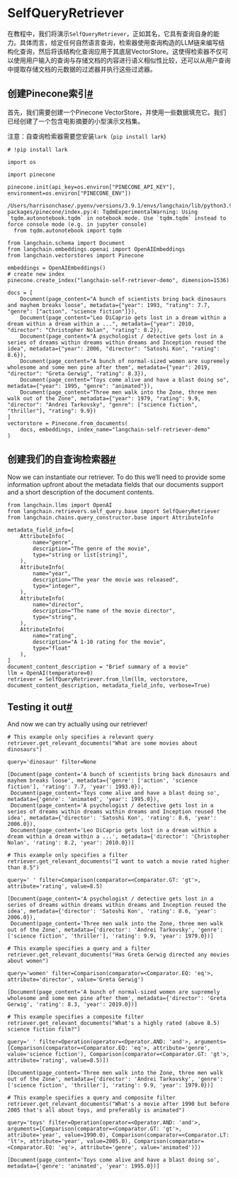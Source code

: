 SelfQueryRetriever
===

在教程中，我们将演示`SelfQueryRetriever`，正如其名，它具有查询自身的能力。具体而言，给定任何自然语言查询，检索器使用查询构造的LLM链来编写结构化查询，然后将该结构化查询应用于其底层VectorStore。这使得检索器不仅可以使用用户输入的查询与存储文档的内容进行语义相似性比较，还可以从用户查询中提取存储文档的元数据的过滤器并执行这些过滤器。

创建Pinecone索引[#](#creating-a-pinecone-index "本标题的永久链接")
------------------------------------------------------

首先，我们需要创建一个Pinecone VectorStore，并使用一些数据填充它。我们已经创建了一个包含电影摘要的小型演示文档集。

注意：自查询检索器需要您安装`lark`（`pip install lark`)

```
# !pip install lark

```

```
import os

import pinecone

pinecone.init(api_key=os.environ["PINECONE_API_KEY"], environment=os.environ["PINECONE_ENV"])

```

```
/Users/harrisonchase/.pyenv/versions/3.9.1/envs/langchain/lib/python3.9/site-packages/pinecone/index.py:4: TqdmExperimentalWarning: Using `tqdm.autonotebook.tqdm` in notebook mode. Use `tqdm.tqdm` instead to force console mode (e.g. in jupyter console)
  from tqdm.autonotebook import tqdm

```

```
from langchain.schema import Document
from langchain.embeddings.openai import OpenAIEmbeddings
from langchain.vectorstores import Pinecone

embeddings = OpenAIEmbeddings()
# create new index
pinecone.create_index("langchain-self-retriever-demo", dimension=1536)

```

```
docs = [
    Document(page_content="A bunch of scientists bring back dinosaurs and mayhem breaks loose", metadata={"year": 1993, "rating": 7.7, "genre": ["action", "science fiction"]}),
    Document(page_content="Leo DiCaprio gets lost in a dream within a dream within a dream within a ...", metadata={"year": 2010, "director": "Christopher Nolan", "rating": 8.2}),
    Document(page_content="A psychologist / detective gets lost in a series of dreams within dreams within dreams and Inception reused the idea", metadata={"year": 2006, "director": "Satoshi Kon", "rating": 8.6}),
    Document(page_content="A bunch of normal-sized women are supremely wholesome and some men pine after them", metadata={"year": 2019, "director": "Greta Gerwig", "rating": 8.3}),
    Document(page_content="Toys come alive and have a blast doing so", metadata={"year": 1995, "genre": "animated"}),
    Document(page_content="Three men walk into the Zone, three men walk out of the Zone", metadata={"year": 1979, "rating": 9.9, "director": "Andrei Tarkovsky", "genre": ["science fiction", "thriller"], "rating": 9.9})
]
vectorstore = Pinecone.from_documents(
    docs, embeddings, index_name="langchain-self-retriever-demo"
)

```

创建我们的自查询检索器[#](#creating-our-self-querying-retriever "本标题的永久链接")
----------------------------------------------------------------

Now we can instantiate our retriever. To do this we’ll need to provide some information upfront about the metadata fields that our documents support and a short description of the document contents.

```
from langchain.llms import OpenAI
from langchain.retrievers.self_query.base import SelfQueryRetriever
from langchain.chains.query_constructor.base import AttributeInfo

metadata_field_info=[
    AttributeInfo(
        name="genre",
        description="The genre of the movie", 
        type="string or list[string]", 
    ),
    AttributeInfo(
        name="year",
        description="The year the movie was released", 
        type="integer", 
    ),
    AttributeInfo(
        name="director",
        description="The name of the movie director", 
        type="string", 
    ),
    AttributeInfo(
        name="rating",
        description="A 1-10 rating for the movie",
        type="float"
    ),
]
document_content_description = "Brief summary of a movie"
llm = OpenAI(temperature=0)
retriever = SelfQueryRetriever.from_llm(llm, vectorstore, document_content_description, metadata_field_info, verbose=True)

```

Testing it out[#](#testing-it-out "Permalink to this headline")
---------------------------------------------------------------

And now we can try actually using our retriever!

```
# This example only specifies a relevant query
retriever.get_relevant_documents("What are some movies about dinosaurs")

```

```
query='dinosaur' filter=None

```

```
[Document(page_content='A bunch of scientists bring back dinosaurs and mayhem breaks loose', metadata={'genre': ['action', 'science fiction'], 'rating': 7.7, 'year': 1993.0}),
 Document(page_content='Toys come alive and have a blast doing so', metadata={'genre': 'animated', 'year': 1995.0}),
 Document(page_content='A psychologist / detective gets lost in a series of dreams within dreams within dreams and Inception reused the idea', metadata={'director': 'Satoshi Kon', 'rating': 8.6, 'year': 2006.0}),
 Document(page_content='Leo DiCaprio gets lost in a dream within a dream within a dream within a ...', metadata={'director': 'Christopher Nolan', 'rating': 8.2, 'year': 2010.0})]

```

```
# This example only specifies a filter
retriever.get_relevant_documents("I want to watch a movie rated higher than 8.5")

```

```
query=' ' filter=Comparison(comparator=<Comparator.GT: 'gt'>, attribute='rating', value=8.5)

```

```
[Document(page_content='A psychologist / detective gets lost in a series of dreams within dreams within dreams and Inception reused the idea', metadata={'director': 'Satoshi Kon', 'rating': 8.6, 'year': 2006.0}),
 Document(page_content='Three men walk into the Zone, three men walk out of the Zone', metadata={'director': 'Andrei Tarkovsky', 'genre': ['science fiction', 'thriller'], 'rating': 9.9, 'year': 1979.0})]

```

```
# This example specifies a query and a filter
retriever.get_relevant_documents("Has Greta Gerwig directed any movies about women")

```

```
query='women' filter=Comparison(comparator=<Comparator.EQ: 'eq'>, attribute='director', value='Greta Gerwig')

```

```
[Document(page_content='A bunch of normal-sized women are supremely wholesome and some men pine after them', metadata={'director': 'Greta Gerwig', 'rating': 8.3, 'year': 2019.0})]

```

```
# This example specifies a composite filter
retriever.get_relevant_documents("What's a highly rated (above 8.5) science fiction film?")

```

```
query=' ' filter=Operation(operator=<Operator.AND: 'and'>, arguments=[Comparison(comparator=<Comparator.EQ: 'eq'>, attribute='genre', value='science fiction'), Comparison(comparator=<Comparator.GT: 'gt'>, attribute='rating', value=8.5)])

```

```
[Document(page_content='Three men walk into the Zone, three men walk out of the Zone', metadata={'director': 'Andrei Tarkovsky', 'genre': ['science fiction', 'thriller'], 'rating': 9.9, 'year': 1979.0})]

```

```
# This example specifies a query and composite filter
retriever.get_relevant_documents("What's a movie after 1990 but before 2005 that's all about toys, and preferably is animated")

```

```
query='toys' filter=Operation(operator=<Operator.AND: 'and'>, arguments=[Comparison(comparator=<Comparator.GT: 'gt'>, attribute='year', value=1990.0), Comparison(comparator=<Comparator.LT: 'lt'>, attribute='year', value=2005.0), Comparison(comparator=<Comparator.EQ: 'eq'>, attribute='genre', value='animated')])

```

```
[Document(page_content='Toys come alive and have a blast doing so', metadata={'genre': 'animated', 'year': 1995.0})]

```

